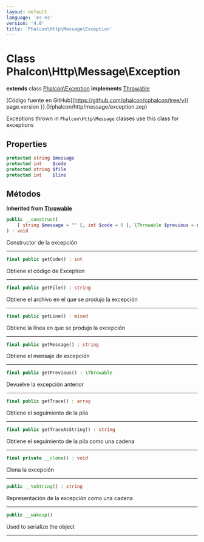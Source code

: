 ```yaml
---
layout: default
language: 'es-es'
version: '4.0'
title: 'Phalcon\Http\Message\Exception'
---
```


# Class **Phalcon\Http\Message\Exception**

**extends** class [Phalcon\Exception](Phalcon_Exception) **implements** [Throwable](https://secure.php.net/manual/en/class.throwable.php)

[Código fuente en GitHub](https://github.com/phalcon/cphalcon/tree/v{{ page.version }}.0/phalcon/http/message/exception.zep)

Exceptions thrown in `Phalcon\Http\Message` classes use this class for exceptions

## Properties

```php
protected string $message 
protected int    $code    
protected string $file    
protected int    $line    
```

## Métodos

**Inherited from [Throwable](https://secure.php.net/manual/en/class.throwable.php)**

```php
public __construct( 
    [ string $message = "" [, int $code = 0 [, \Throwable $previous = null ]]] 
) : void
```

Constructor de la excepción

* * *

```php
final public getCode() : int
```

Obtiene el código de Exception

* * *

```php
final public getFile() : string
```

Obtiene el archivo en el que se produjo la excepción

* * *

```php
final public getLine() : mixed
```

Obtiene la línea en que se produjo la excepción

* * *

```php
final public getMessage() : string
```

Obtiene el mensaje de excepción

* * *

```php
final public getPrevious() : \Throwable
```

Devuelve la excepción anterior

* * *

```php
final public getTrace() : array 
```

Obtiene el seguimiento de la pila

* * *

```php
final public getTraceAsString() : string
```

Obtiene el seguimiento de la pila como una cadena

* * *

```php
final private __clone() : void
```

Clona la excepción

* * *

```php
public __toString() : string
```

Representación de la excepción como una cadena

* * *

```php
public __wakeup()
```

Used to serialize the object

* * *